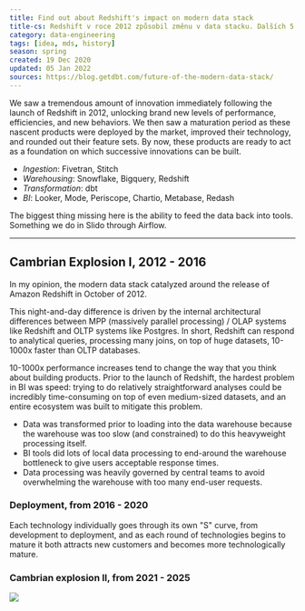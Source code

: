 ```yaml
---
title: Find out about Redshift's impact on modern data stack 
title-cs: Redshift v roce 2012 způsobil změnu v data stacku. Dalších 5 let lze očekávat další velké změny
category: data-engineering
tags: [idea, mds, history]
season: spring
created: 19 Dec 2020
updated: 05 Jan 2022
sources: https://blog.getdbt.com/future-of-the-modern-data-stack/
---
```


We saw a tremendous amount of innovation immediately following the launch of Redshift in 2012, unlocking brand new levels of performance, efficiencies, and new behaviors. We then saw a maturation period as these nascent products were deployed by the market, improved their technology, and rounded out their feature sets. By now, these products are ready to act as a foundation on which successive innovations can be built.

* *Ingestion*: Fivetran, Stitch
* *Warehousing*: Snowflake, Bigquery, Redshift
* *Transformation*: dbt
* *BI*: Looker, Mode, Periscope, Chartio, Metabase, Redash

The biggest thing missing here is the ability to feed the data back into tools. Something we do in Slido through Airflow.

---

## Cambrian Explosion I, 2012 - 2016

In my opinion, the modern data stack catalyzed around the release of Amazon Redshift in October of 2012.

This night-and-day difference is driven by the internal architectural differences between MPP (massively parallel processing) / OLAP systems like Redshift and OLTP systems like Postgres. In short, Redshift can respond to analytical queries, processing many joins, on top of huge datasets, 10-1000x faster than OLTP databases.

10-1000x performance increases tend to change the way that you think about building products. Prior to the launch of Redshift, the hardest problem in BI was speed: trying to do relatively straightforward analyses could be incredibly time-consuming on top of even medium-sized datasets, and an entire ecosystem was built to mitigate this problem.
* Data was transformed prior to loading into the data warehouse because the warehouse was too slow (and constrained) to do this heavyweight processing itself.
* BI tools did lots of local data processing to end-around the warehouse bottleneck to give users acceptable response times.
* Data processing was heavily governed by central teams to avoid overwhelming the warehouse with too many end-user requests.

### Deployment, from 2016 - 2020

Each technology individually goes through its own "S" curve, from development to deployment, and as each round of technologies begins to mature it both attracts new customers and becomes more technologically mature.

### Cambrian explosion II, from 2021 - 2025

![](../../assets/files//data-stack.png)